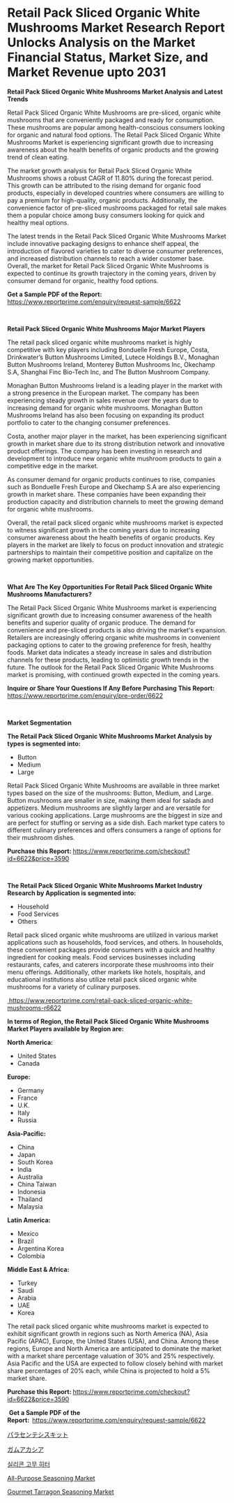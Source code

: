 <p><h1>Retail Pack Sliced Organic White Mushrooms Market Research Report Unlocks Analysis on the Market Financial Status, Market Size, and Market Revenue upto 2031</h1></p><p><strong>Retail Pack Sliced Organic White Mushrooms Market Analysis and Latest Trends</strong></p>
<p><p>Retail Pack Sliced Organic White Mushrooms are pre-sliced, organic white mushrooms that are conveniently packaged and ready for consumption. These mushrooms are popular among health-conscious consumers looking for organic and natural food options. The Retail Pack Sliced Organic White Mushrooms Market is experiencing significant growth due to increasing awareness about the health benefits of organic products and the growing trend of clean eating.</p><p>The market growth analysis for Retail Pack Sliced Organic White Mushrooms shows a robust CAGR of 11.80% during the forecast period. This growth can be attributed to the rising demand for organic food products, especially in developed countries where consumers are willing to pay a premium for high-quality, organic products. Additionally, the convenience factor of pre-sliced mushrooms packaged for retail sale makes them a popular choice among busy consumers looking for quick and healthy meal options.</p><p>The latest trends in the Retail Pack Sliced Organic White Mushrooms Market include innovative packaging designs to enhance shelf appeal, the introduction of flavored varieties to cater to diverse consumer preferences, and increased distribution channels to reach a wider customer base. Overall, the market for Retail Pack Sliced Organic White Mushrooms is expected to continue its growth trajectory in the coming years, driven by consumer demand for organic, healthy food options.</p></p>
<p><strong>Get a Sample PDF of the Report:&nbsp;</strong> <a href="https://www.reportprime.com/enquiry/request-sample/6622">https://www.reportprime.com/enquiry/request-sample/6622</a></p>
<p>&nbsp;</p>
<p><strong>Retail Pack Sliced Organic White Mushrooms Major Market Players</strong></p>
<p><p>The retail pack sliced organic white mushrooms market is highly competitive with key players including Bonduelle Fresh Europe, Costa, Drinkwater’s Button Mushrooms Limited, Lutece Holdings B.V., Monaghan Button Mushrooms Ireland, Monterey Button Mushrooms Inc, Okechamp S.A, Shanghai Finc Bio-Tech Inc, and The Button Mushroom Company.</p><p>Monaghan Button Mushrooms Ireland is a leading player in the market with a strong presence in the European market. The company has been experiencing steady growth in sales revenue over the years due to increasing demand for organic white mushrooms. Monaghan Button Mushrooms Ireland has also been focusing on expanding its product portfolio to cater to the changing consumer preferences.</p><p>Costa, another major player in the market, has been experiencing significant growth in market share due to its strong distribution network and innovative product offerings. The company has been investing in research and development to introduce new organic white mushroom products to gain a competitive edge in the market.</p><p>As consumer demand for organic products continues to rise, companies such as Bonduelle Fresh Europe and Okechamp S.A are also experiencing growth in market share. These companies have been expanding their production capacity and distribution channels to meet the growing demand for organic white mushrooms.</p><p>Overall, the retail pack sliced organic white mushrooms market is expected to witness significant growth in the coming years due to increasing consumer awareness about the health benefits of organic products. Key players in the market are likely to focus on product innovation and strategic partnerships to maintain their competitive position and capitalize on the growing market opportunities.</p></p>
<p>&nbsp;</p>
<p><strong>What Are The Key Opportunities For Retail Pack Sliced Organic White Mushrooms Manufacturers?</strong></p>
<p><p>The Retail Pack Sliced Organic White Mushrooms market is experiencing significant growth due to increasing consumer awareness of the health benefits and superior quality of organic produce. The demand for convenience and pre-sliced products is also driving the market's expansion. Retailers are increasingly offering organic white mushrooms in convenient packaging options to cater to the growing preference for fresh, healthy foods. Market data indicates a steady increase in sales and distribution channels for these products, leading to optimistic growth trends in the future. The outlook for the Retail Pack Sliced Organic White Mushrooms market is promising, with continued growth expected in the coming years.</p></p>
<p><strong>Inquire or Share Your Questions If Any Before Purchasing This Report:</strong> <a href="https://www.reportprime.com/enquiry/pre-order/6622">https://www.reportprime.com/enquiry/pre-order/6622</a></p>
<p>&nbsp;</p>
<p><strong>Market Segmentation</strong></p>
<p><strong>The Retail Pack Sliced Organic White Mushrooms Market Analysis by types is segmented into:</strong></p>
<p><ul><li>Button</li><li>Medium</li><li>Large</li></ul></p>
<p><p>Retail Pack Sliced Organic White Mushrooms are available in three market types based on the size of the mushrooms: Button, Medium, and Large. Button mushrooms are smaller in size, making them ideal for salads and appetizers. Medium mushrooms are slightly larger and are versatile for various cooking applications. Large mushrooms are the biggest in size and are perfect for stuffing or serving as a side dish. Each market type caters to different culinary preferences and offers consumers a range of options for their mushroom dishes.</p></p>
<p><strong>Purchase this Report:&nbsp;</strong><a href="https://www.reportprime.com/checkout?id=6622&price=3590">https://www.reportprime.com/checkout?id=6622&price=3590</a></p>
<p>&nbsp;</p>
<p><strong>The Retail Pack Sliced Organic White Mushrooms Market Industry Research by Application is segmented into:</strong></p>
<p><ul><li>Household</li><li>Food Services</li><li>Others</li></ul></p>
<p><p>Retail pack sliced organic white mushrooms are utilized in various market applications such as households, food services, and others. In households, these convenient packages provide consumers with a quick and healthy ingredient for cooking meals. Food services businesses including restaurants, cafes, and caterers incorporate these mushrooms into their menu offerings. Additionally, other markets like hotels, hospitals, and educational institutions also utilize retail pack sliced organic white mushrooms for a variety of culinary purposes.</p></p>
<p><a href="https://www.reportprime.com/retail-pack-sliced-organic-white-mushrooms-r6622">&nbsp;https://www.reportprime.com/retail-pack-sliced-organic-white-mushrooms-r6622</a></p>
<p><strong>In terms of Region, the Retail Pack Sliced Organic White Mushrooms Market Players available by Region are:</strong></p>
<p>
    <p> <strong> North America: </strong>
        <ul>
            <li>United States</li>
            <li>Canada</li>
        </ul>
        </p> 
    <p> <strong> Europe: </strong>
        <ul>
            <li>Germany</li>
            <li>France</li>
            <li>U.K.</li>
            <li>Italy</li>
            <li>Russia</li>
        </ul>
        </p> 
    <p> <strong> Asia-Pacific: </strong>
        <ul>
            <li>China</li>
            <li>Japan</li>
            <li>South Korea</li>
            <li>India</li>
            <li>Australia</li>
            <li>China Taiwan</li>
            <li>Indonesia</li>
            <li>Thailand</li>
            <li>Malaysia</li>
        </ul>
        </p> 
    <p> <strong> Latin America: </strong>
        <ul>
            <li>Mexico</li>
            <li>Brazil</li>
            <li>Argentina Korea</li>
            <li>Colombia</li>
        </ul>
        </p> 
    <p> <strong> Middle East & Africa: </strong>
        <ul>
            <li>Turkey</li>
            <li>Saudi</li>
            <li>Arabia</li>
            <li>UAE</li>
            <li>Korea</li>
        </ul>
    </p>
    </p>
<p><p>The retail pack sliced organic white mushrooms market is expected to exhibit significant growth in regions such as North America (NA), Asia Pacific (APAC), Europe, the United States (USA), and China. Among these regions, Europe and North America are anticipated to dominate the market with a market share percentage valuation of 30% and 25% respectively. Asia Pacific and the USA are expected to follow closely behind with market share percentages of 20% each, while China is projected to hold a 5% market share.</p></p>
<p><strong>Purchase this Report: </strong><a href="https://www.reportprime.com/checkout?id=6622&price=3590">https://www.reportprime.com/checkout?id=6622&price=3590</a></p>
<p>&nbsp;<strong>Get a Sample PDF of the Report:&nbsp;&nbsp;</strong><a href="https://www.reportprime.com/enquiry/request-sample/6622">https://www.reportprime.com/enquiry/request-sample/6622</a></p>
<p><strong></strong></p>
<p><p><a href="https://medium.com/@matteills7854/%E3%83%91%E3%83%A9%E3%82%BB%E3%83%B3%E3%83%86%E3%83%BC%E3%82%B7%E3%82%B9%E3%82%AD%E3%83%83%E3%83%88%E5%B8%82%E5%A0%B4-%E5%B8%82%E5%A0%B4%E3%82%B7%E3%82%A7%E3%82%A2-%E5%B8%82%E5%A0%B4%E5%8B%95%E5%90%91-%E3%81%8A%E3%82%88%E3%81%B3%E5%B0%86%E6%9D%A5%E3%81%AE%E6%88%90%E9%95%B7%E3%82%92%E6%8E%A2%E3%82%8B-e17c28eb1b61">パラセンテシスキット</a></p><p><a href="https://github.com/pepo3k/Market-Research-Report-List-1/blob/main/610196019920.md">ガムアカシア</a></p><p><a href="https://medium.com/@sybleferry/%EC%8B%A4%EB%A6%AC%EC%BD%98-%EA%B3%A0%EB%AC%B4-%ED%9E%88%ED%84%B0-%EC%8B%9C%EC%9E%A5-2031%EB%85%84%EA%B9%8C%EC%A7%80-%EC%84%B1%EA%B3%B5%EC%A0%81%EC%9D%B8-%EB%B9%84%EC%A6%88%EB%8B%88%EC%8A%A4-%EC%A0%84%EB%9E%B5%EC%9D%98-%EC%97%B4%EC%87%A0-%EC%98%88%EC%B8%A1-04e051d577a1">실리콘 고무 히터</a></p><p><a href="https://github.com/nicholepatriciadoylenwnrjr0/Market-Research-Report-List-1/blob/main/all-purpose-seasoning-market.md">All-Purpose Seasoning Market</a></p><p><a href="https://github.com/gamblestampleyjenny50m5sl6/Market-Research-Report-List-2/blob/main/gourmet-tarragon-seasoning-market.md">Gourmet Tarragon Seasoning Market</a></p></p>